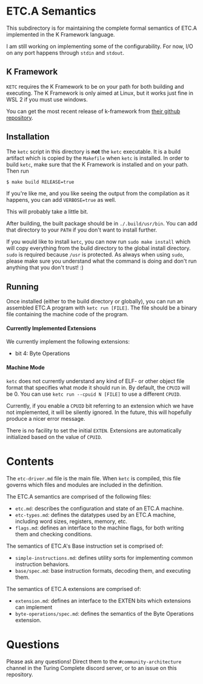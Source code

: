 # ETC.A Semantics

This subdirectory is for maintaining the complete formal semantics of ETC.A implemented in the K Framework language.

I am still working on implementing some of the configurability. For now, I/O on any port happens through `stdin` and `stdout`.

## K Framework

`KETC` requires the K Framework to be on your path for both building and executing. The K Framework is only aimed at Linux, but it works just fine in WSL 2 if you must use windows.

You can get the most recent release of k-framework from [their github repository](https://github.com/runtimeverification/k/releases/tag/v5.2.94).

## Installation

The `ketc` script in this directory is **not** the `ketc` executable. It is a build artifact which is copied by the `Makefile` when `ketc` is installed. In order to build `ketc`, make sure that the K Framework is installed and on your path. Then run
```bash
$ make build RELEASE=true
```

If you're like me, and you like seeing the output from the compilation as it happens, you can add `VERBOSE=true` as well.

This will probably take a little bit.

After building, the built package should be in `./.build/usr/bin`. You can add that directory to your `PATH` if you don't want to install further.

If you would like to install `ketc`, you can now run `sudo make install` which will copy everything from the build directory to the global install directory. `sudo` is required because `/usr` is protected. As always when using `sudo`, please make sure you understand what the command is doing and don't run anything that you don't trust! :)

## Running

Once installed (either to the build directory or globally), you can run an assembled ETC.A program with `ketc run [FILE]`. The file should be a binary file containing the machine code of the program.

#### Currently Implemented Extensions

We currently implement the following extensions:
* bit 4: Byte Operations

#### Machine Mode

`ketc` does not currently understand any kind of ELF- or other object file format that specifies what mode it should run in. By default, the `CPUID` will be 0. You can use `ketc run --cpuid N [FILE]` to use a different `CPUID`.

Currently, if you enable a `CPUID` bit referring to an extension which we have not implemented, it will be silently ignored. In the future, this will hopefully produce a nicer error message.

There is no facility to set the initial `EXTEN`. Extensions are automatically initialized based on the value of `CPUID`.

# Contents

The `etc-driver.md` file is the main file. When `ketc` is compiled, this file governs which files and modules are included in the definition.

The ETC.A semantics are comprised of the following files:
* `etc.md`: describes the configuration and state of an ETC.A machine.
* `etc-types.md`: defines the datatypes used by an ETC.A machine, including word sizes, registers, memory, etc.
* `flags.md`: defines an interface to the machine flags, for both writing them and checking conditions.

The semantics of ETC.A's Base instruction set is comprised of:
* `simple-instructions.md`: defines utility sorts for implementing common instruction behaviors.
* `base/spec.md`: base instruction formats, decoding them, and executing them.

The semantics of ETC.A extensions are comprised of:
* `extension.md`: defines an interface to the EXTEN bits which extensions can implement
* `byte-operations/spec.md`: defines the semantics of the Byte Operations extension.

# Questions

Please ask any questions! Direct them to the `#community-architecture` channel in the Turing Complete discord server, or to an issue on this repository.
